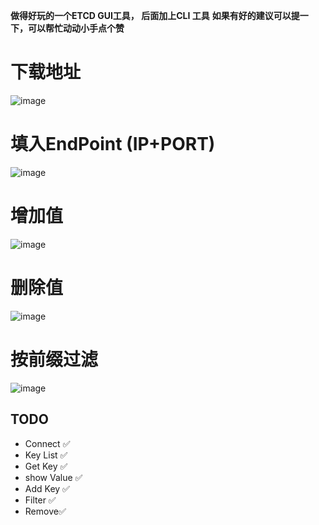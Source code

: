 **做得好玩的一个ETCD GUI工具， 后面加上CLI 工具**
**如果有好的建议可以提一下，可以帮忙动动小手点个赞**

# 下载地址
![image](https://github.com/xuejiazhi/etcdii/assets/16795993/cd871869-42a9-4a00-93be-257789c46fe0)

# 填入EndPoint (IP+PORT)
![image](https://github.com/xuejiazhi/etcdii/assets/16795993/a9e3d786-dbcd-45ec-9330-bad25107465a)

# 增加值
![image](https://github.com/xuejiazhi/etcdii/assets/16795993/a34ad3d8-314c-4c3b-bd3e-379afcdc9159)

# 删除值
![image](https://github.com/xuejiazhi/etcdii/assets/16795993/7cff8593-92b8-44a8-85f9-822fe5036392)

# 按前缀过滤
![image](https://github.com/xuejiazhi/etcdii/assets/16795993/d0c8a97e-846b-4898-92ab-7e79c3e52ada)

## TODO
-  Connect ✅
-  Key List ✅
-  Get Key ✅
-  show Value ✅
-  Add Key ✅
-  Filter ✅
-  Remove✅

